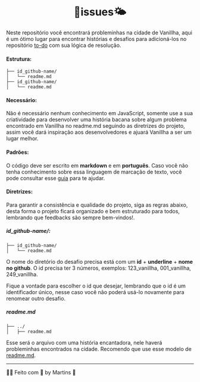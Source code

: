 <div align="center">
  <h1>🌈issues🌤️</h1>
</div>

Neste repositório você encontrará probleminhas na cidade de Vanillha, aqui é um ótimo lugar para encontrar histórias e desafios para adicioná-los no repositório [to-do](to-do.md) com sua lógica de resolução.

#### Estrutura:

```plaintext
├── id_github-name/
│   └── readme.md
├── id_github-name/
│   └── readme.md
```

#### Necessário:

Não é necessário nenhum conhecimento em JavaScript, somente use a sua criatividade para desenvolver uma história bacana sobre algum problema encontrado em Vanillha no readme.md seguindo as diretrizes do projeto, assim você dará inspiração aos desenvolvedores e ajuará Vanillha a ser um lugar melhor.

#### Padrões:

O código deve ser escrito em **markdown** e em **português**. Caso você não tenha conhecimento sobre essa linguagem de marcação de texto, você pode consultar esse [guia](https://www.markdownguide.org/basic-syntax/) para te ajudar.

#### Diretrizes:

Para garantir a consistência e qualidade do projeto, siga as regras abaixo, desta forma o projeto ficará organizado e bem estruturado para todos, lembrando que feedbacks são sempre bem-vindos!.

##### id_github-name/:


```plaintext
├── id_github-name/
│   └── readme.md
```

O nome do diretório do desafio precisa está com um **id** + **underline** + **nome no github**. O id precisa ter 3 números, exemplos: 123_vanillha, 001_vanillha, 249_vanillha. 

Fique a vontade para escolher o id que desejar, lembrando que o id é um identificador único, nesse caso você não poderá usá-lo novamente para renomear outro desafio.

##### readme.md

```plaintext
├── ../
│   ├── readme.md
```

Esse será o arquivo com uma história encantadora, nele haverá probleminhas encontrados na cidade. Recomendo que use esse modelo de [readme.md](model/mi-readme.md).

---

🌈✨ Feito com 🩵 by Martins 🖖
